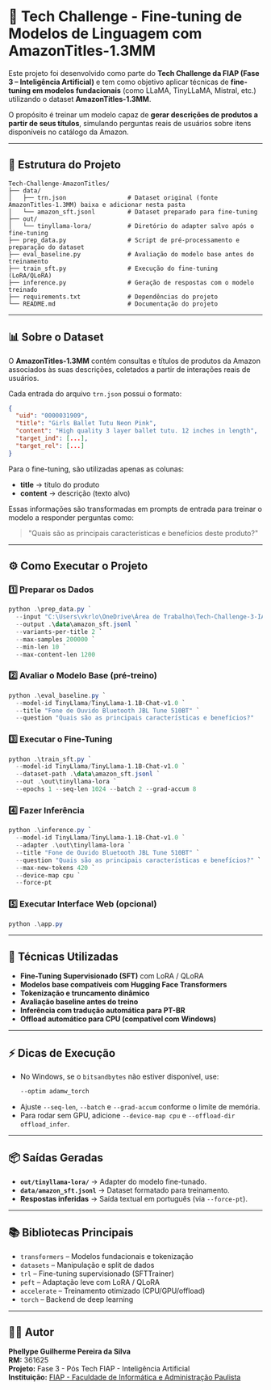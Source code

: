# 🧠 Tech Challenge - Fine-tuning de Modelos de Linguagem com AmazonTitles-1.3MM

Este projeto foi desenvolvido como parte do **Tech Challenge da FIAP (Fase 3 – Inteligência Artificial)** e tem como objetivo aplicar técnicas de **fine-tuning em modelos fundacionais** (como LLaMA, TinyLLaMA, Mistral, etc.) utilizando o dataset **AmazonTitles-1.3MM**.

O propósito é treinar um modelo capaz de **gerar descrições de produtos a partir de seus títulos**, simulando perguntas reais de usuários sobre itens disponíveis no catálogo da Amazon.

---

## 📁 Estrutura do Projeto

```
Tech-Challenge-AmazonTitles/
├── data/
│   ├── trn.json                 # Dataset original (fonte AmazonTitles-1.3MM) baixa e adicionar nesta pasta
│   └── amazon_sft.jsonl         # Dataset preparado para fine-tuning
├── out/
│   └── tinyllama-lora/          # Diretório do adapter salvo após o fine-tuning
├── prep_data.py                 # Script de pré-processamento e preparação do dataset
├── eval_baseline.py             # Avaliação do modelo base antes do treinamento
├── train_sft.py                 # Execução do fine-tuning (LoRA/QLoRA)
├── inference.py                 # Geração de respostas com o modelo treinado
├── requirements.txt             # Dependências do projeto
└── README.md                    # Documentação do projeto
```

---

## 📊 Sobre o Dataset

O **AmazonTitles-1.3MM** contém consultas e títulos de produtos da Amazon associados às suas descrições, coletados a partir de interações reais de usuários.

Cada entrada do arquivo `trn.json` possui o formato:
```json
{
  "uid": "0000031909",
  "title": "Girls Ballet Tutu Neon Pink",
  "content": "High quality 3 layer ballet tutu. 12 inches in length",
  "target_ind": [...],
  "target_rel": [...]
}
```

Para o fine-tuning, são utilizadas apenas as colunas:
- **title** → título do produto  
- **content** → descrição (texto alvo)

Essas informações são transformadas em prompts de entrada para treinar o modelo a responder perguntas como:
> "Quais são as principais características e benefícios deste produto?"

---

## ⚙️ Como Executar o Projeto

### 1️⃣ Preparar os Dados
```powershell
python .\prep_data.py `
  --input "C:\Users\vkrlo\OneDrive\Área de Trabalho\Tech-Challenge-3-IA-FIAP\data\trn.json" `
  --output .\data\amazon_sft.jsonl `
  --variants-per-title 2 `
  --max-samples 200000 `
  --min-len 10 `
  --max-content-len 1200
```

### 2️⃣ Avaliar o Modelo Base (pré-treino)
```powershell
python .\eval_baseline.py `
  --model-id TinyLlama/TinyLlama-1.1B-Chat-v1.0 `
  --title "Fone de Ouvido Bluetooth JBL Tune 510BT" `
  --question "Quais são as principais características e benefícios?"
```

### 3️⃣ Executar o Fine-Tuning
```powershell
python .\train_sft.py `
  --model-id TinyLlama/TinyLlama-1.1B-Chat-v1.0 `
  --dataset-path .\data\amazon_sft.jsonl `
  --out .\out\tinyllama-lora `
  --epochs 1 --seq-len 1024 --batch 2 --grad-accum 8
```

### 4️⃣ Fazer Inferência
```powershell
python .\inference.py `
  --model-id TinyLlama/TinyLlama-1.1B-Chat-v1.0 `
  --adapter .\out\tinyllama-lora `
  --title "Fone de Ouvido Bluetooth JBL Tune 510BT" `
  --question "Quais são as principais características e benefícios?" `
  --max-new-tokens 420 `
  --device-map cpu `
  --force-pt
```

### 5️⃣ Executar Interface Web (opcional)
```powershell
python .\app.py
```

---

## 🧠 Técnicas Utilizadas

- **Fine-Tuning Supervisionado (SFT)** com LoRA / QLoRA  
- **Modelos base compatíveis com Hugging Face Transformers**
- **Tokenização e truncamento dinâmico**
- **Avaliação baseline antes do treino**
- **Inferência com tradução automática para PT-BR**
- **Offload automático para CPU (compatível com Windows)**

---

## ⚡ Dicas de Execução

- No Windows, se o `bitsandbytes` não estiver disponível, use:
  ```bash
  --optim adamw_torch
  ```
- Ajuste `--seq-len`, `--batch` e `--grad-accum` conforme o limite de memória.
- Para rodar sem GPU, adicione `--device-map cpu` e `--offload-dir offload_infer`.

---

## 📦 Saídas Geradas

- **`out/tinyllama-lora/`** → Adapter do modelo fine-tunado.  
- **`data/amazon_sft.jsonl`** → Dataset formatado para treinamento.  
- **Respostas inferidas** → Saída textual em português (via `--force-pt`).

---

## 📚 Bibliotecas Principais

- `transformers` – Modelos fundacionais e tokenização  
- `datasets` – Manipulação e split de dados  
- `trl` – Fine-tuning supervisionado (SFTTrainer)  
- `peft` – Adaptação leve com LoRA / QLoRA  
- `accelerate` – Treinamento otimizado (CPU/GPU/offload)  
- `torch` – Backend de deep learning  

---

## 👨‍💻 Autor

**Phellype Guilherme Pereira da Silva**  
**RM:** 361625  
**Projeto:** Fase 3 - Pós Tech FIAP - Inteligência Artificial  
**Instituição:** [FIAP - Faculdade de Informática e Administração Paulista](https://www.fiap.com.br)
